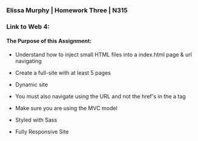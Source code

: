 ### Elissa Murphy | Homework Three | N315

### Link to Web 4:

#### The Purpose of this Assignment:

- Understand how to inject small HTML files into a index.html page & url navigating

- Create a full-site with at least 5 pages

- Dynamic site

- You must also navigate using the URL and not the href's in the a tag

- Make sure you are using the MVC model

- Styled with Sass

- Fully Responsive Site
